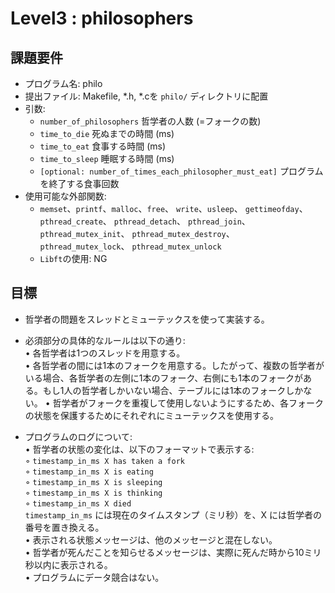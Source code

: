 # Level3 : philosophers
## 課題要件
- プログラム名: philo
- 提出ファイル: Makefile, *.h, *.cを `philo/` ディレクトリに配置 
- 引数:  
    - `number_of_philosophers`  哲学者の人数 (=フォークの数)
    - `time_to_die`  死ぬまでの時間 (ms)
    - `time_to_eat`  食事する時間 (ms)
    - `time_to_sleep`  睡眠する時間 (ms)
    - `[optional: number_of_times_each_philosopher_must_eat]` プログラムを終了する食事回数
- 使用可能な外部関数:  
    - `memset`、`printf`、`malloc`、`free`、
    `write`、`usleep`、
    `gettimeofday`、
    `pthread_create`、
    `pthread_detach`、
    `pthread_join`、
    `pthread_mutex_init`、
    `pthread_mutex_destroy`、
    `pthread_mutex_lock`、
    `pthread_mutex_unlock`
    - `Libft`の使用: NG

## 目標
- 哲学者の問題をスレッドとミューテックスを使って実装する。
- 必須部分の具体的なルールは以下の通り:  
• 各哲学者は1つのスレッドを用意する。  
• 各哲学者の間には1本のフォークを用意する。したがって、複数の哲学者がいる場合、各哲学者の左側に1本のフォーク、右側にも1本のフォークがある。もし1人の哲学者しかいない場合、テーブルには1本のフォークしかない。 
• 哲学者がフォークを重複して使用しないようにするため、各フォークの状態を保護するためにそれぞれにミューテックスを使用する。

- プログラムのログについて:  
• 哲学者の状態の変化は、以下のフォーマットで表示する:  
◦ `timestamp_in_ms X has taken a fork`  
◦ `timestamp_in_ms X is eating`  
◦ `timestamp_in_ms X is sleeping`  
◦ `timestamp_in_ms X is thinking`  
◦ `timestamp_in_ms X died`  
`timestamp_in_ms` には現在のタイムスタンプ（ミリ秒）を、X には哲学者の番号を置き換える。  
• 表示される状態メッセージは、他のメッセージと混在しない。  
• 哲学者が死んだことを知らせるメッセージは、実際に死んだ時から10ミリ秒以内に表示される。  
• プログラムにデータ競合はない。





